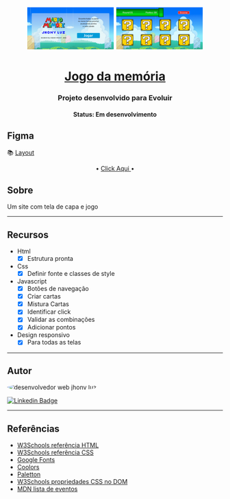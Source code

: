 <h1 align="center">
    <img   height="50%" width="40%" title="#mario jogar" src="./src/img/index_mario_jogar.png" alt="pagina index mario jogar"/>
    <img   height="50%" width="40%" title="#mario jogar" src="./src/img/mario_cartas.png" alt="pagina jogo da memoria mario"/>
</h1>

<h1 align="center">
   <a href="https://jhonlight.github.io/mario/jogo"> Jogo da memória</a>
</h1>

<h3 align="center">
    Projeto desenvolvido para Evoluir
</h3>

<h4 align="center"> 
	 Status: Em desenvolvimento
</h4>

## Figma

📚 [Layout](<https://www.figma.com/file/cgUSAEGgSCJN8hxygzUL19/Maratona-Programa-para-Evoluir-(Copy)?node-id=0%3A1>)

<p align="center">
     •
    <a href="https://jhonlight.github.io/mario/">Click Aqui </a> •
    
</p>

## Sobre

Um site com tela de capa e jogo

---

## Recursos

- Html
  - [x] Estrutura pronta
- Css
  - [x] Definir fonte e classes de style
- Javascript
  - [x] Botões de navegação
  - [x] Criar cartas
  - [x] Mistura Cartas
  - [x] Identificar click
  - [x] Validar as combinações
  - [x] Adicionar pontos
- Design responsivo
  - [x] Para todas as telas

---

## Autor

 <img style="border-radius: 50%;" src="https://github.com/JhonLight.png" width="100px;" alt="desenvolvedor web jhony luz"/>

[![Linkedin Badge](https://img.shields.io/badge/-Jhony-Luz?style=flat-square&logo=Linkedin&logoColor=white&link=https://www.linkedin.com/in/jhony-luz-720b73211/)](https://www.linkedin.com/in/jhony-luz-720b73211/)

---

## Referências

- [W3Schools referência HTML](https://www.w3schools.com/tags/default.asp)
- [W3Schools referência CSS](https://www.w3schools.com/cssref/default.asp)
- [Google Fonts](https://fonts.google.com/)
- [Coolors](https://coolors.co/palettes/trending)
- [Paletton](https://paletton.com/)
- [W3Schools propriedades CSS no DOM](https://www.w3schools.com/jsref/dom_obj_style.asp)
- [MDN lista de eventos](https://developer.mozilla.org/en-US/docs/Web/Events)
